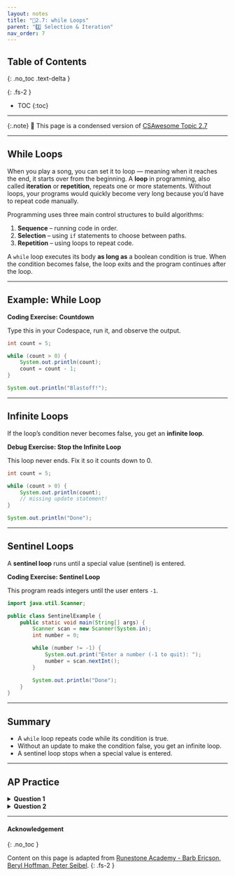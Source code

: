 ```yaml
---
layout: notes
title: "📓2.7: while Loops" 
parent: "2️⃣ Selection & Iteration"
nav_order: 7
---
```


## Table of Contents
{: .no_toc .text-delta }

{: .fs-2 }
- TOC
{:toc}

---

{:.note}
📖 This page is a condensed version of [CSAwesome Topic 2.7](https://runestone.academy/ns/books/published/csawesome2/topic-2-7-while-loops.html) 

---

## While Loops

When you play a song, you can set it to loop — meaning when it reaches the end, it starts over from the beginning. A **loop** in programming, also called **iteration** or **repetition**, repeats one or more statements. Without loops, your programs would quickly become very long because you’d have to repeat code manually.

Programming uses three main control structures to build algorithms:  
1. **Sequence** – running code in order.  
2. **Selection** – using `if` statements to choose between paths.  
3. **Repetition** – using loops to repeat code.

A `while` loop executes its body **as long as** a boolean condition is true. When the condition becomes false, the loop exits and the program continues after the loop.

---

## Example: While Loop

<div class="task" markdown="block">

**Coding Exercise: Countdown**

Type this in your Codespace, run it, and observe the output.

```java
int count = 5;

while (count > 0) {
    System.out.println(count);
    count = count - 1;
}

System.out.println("Blastoff!");
````

</div>

---

## Infinite Loops

If the loop’s condition never becomes false, you get an **infinite loop**.

<div class="task" markdown="block">

**Debug Exercise: Stop the Infinite Loop**

This loop never ends. Fix it so it counts down to 0.

```java
int count = 5;

while (count > 0) {
    System.out.println(count);
    // missing update statement!
}

System.out.println("Done");
```

</div>

---

## Sentinel Loops

A **sentinel loop** runs until a special value (sentinel) is entered.

<div class="task" markdown="block">

**Coding Exercise: Sentinel Loop**

This program reads integers until the user enters `-1`.

```java
import java.util.Scanner;

public class SentinelExample {
    public static void main(String[] args) {
        Scanner scan = new Scanner(System.in);
        int number = 0;

        while (number != -1) {
            System.out.print("Enter a number (-1 to quit): ");
            number = scan.nextInt();
        }

        System.out.println("Done");
    }
}
```

</div>

---

## Summary

* A `while` loop repeats code while its condition is true.
* Without an update to make the condition false, you get an infinite loop.
* A sentinel loop stops when a special value is entered.

---

## AP Practice

<details>
<summary><strong>Question 1</strong></summary>

What will this print?

```java
int x = 0;
while (x < 3) {
    System.out.print(x + " ");
    x++;
}
```

**Answer:** `0 1 2` — the loop runs while `x` is 0, 1, and 2.

</details>

<details>
<summary><strong>Question 2</strong></summary>

What’s wrong with this loop?

```java
int x = 0;
while (x < 3) {
    System.out.println("Hello");
}
```

**Answer:** It’s an infinite loop because `x` never changes inside the loop.

</details>


---

#### Acknowledgement
{: .no_toc }

Content on this page is adapted from [Runestone Academy - Barb Ericson, Beryl Hoffman, Peter Seibel](https://runestone.academy/ns/books/published/csawesome2/csawesome2.html).
{: .fs-2 }
